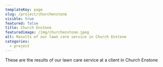 ```yaml
---
templateKey: page
slug: /project/churchenstone
visible: true
featured: false
title: Church Enstone
featuredimage: /img/churchenstone.jpeg
alt: Results of our lawn care service in Church Enstone
categories:
  - project
---
```


These are the results of our lawn care service at a client in Church Enstone

